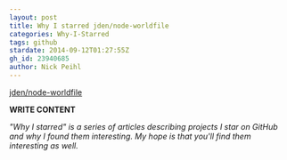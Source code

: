 ```yaml
---
layout: post
title: Why I starred jden/node-worldfile
categories: Why-I-Starred
tags: github
stardate: 2014-09-12T01:27:55Z
gh_id: 23940685
author: Nick Peihl
---
```


[jden/node-worldfile](https://github.com/jden/node-worldfile)

**WRITE CONTENT**

*"Why I starred" is a series of articles describing projects I star on GitHub and why I found them interesting. My hope is that you'll find them interesting as well.*

